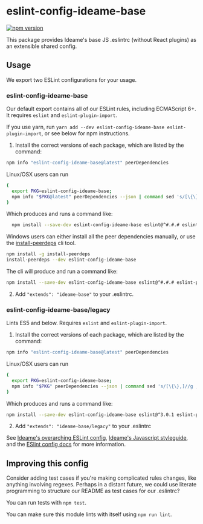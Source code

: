 # eslint-config-ideame-base

[![npm version](https://badge.fury.io/js/eslint-config-ideame-base.svg)](http://badge.fury.io/js/eslint-config-ideame-base)

This package provides Ideame's base JS .eslintrc (without React plugins) as an extensible shared config.

## Usage

We export two ESLint configurations for your usage.

### eslint-config-ideame-base

Our default export contains all of our ESLint rules, including ECMAScript 6+. It requires `eslint` and `eslint-plugin-import`.

If you use yarn, run `yarn add --dev eslint-config-ideame-base eslint-plugin-import`, or see below for npm instructions.

1. Install the correct versions of each package, which are listed by the command:

  ```sh
  npm info "eslint-config-ideame-base@latest" peerDependencies
  ```

  Linux/OSX users can run
  ```sh
  (
    export PKG=eslint-config-ideame-base;
    npm info "$PKG@latest" peerDependencies --json | command sed 's/[\{\},]//g ; s/: /@/g' | xargs npm install --save-dev "$PKG@latest"
  )
  ```

  Which produces and runs a command like:

  ```sh
    npm install --save-dev eslint-config-ideame-base eslint@^#.#.# eslint-plugin-import@^#.#.#
  ```

  Windows users can either install all the peer dependencies manually, or use the [install-peerdeps](https://github.com/nathanhleung/install-peerdeps) cli tool.

  ```sh
  npm install -g install-peerdeps
  install-peerdeps --dev eslint-config-ideame-base
  ```

  The cli will produce and run a command like:

  ```sh
  npm install --save-dev eslint-config-ideame-base eslint@^#.#.# eslint-plugin-import@^#.#.#
  ```

2. Add `"extends": "ideame-base"` to your .eslintrc.

### eslint-config-ideame-base/legacy

Lints ES5 and below. Requires `eslint` and `eslint-plugin-import`.

1. Install the correct versions of each package, which are listed by the command:

  ```sh
  npm info "eslint-config-ideame-base@latest" peerDependencies
  ```

  Linux/OSX users can run
  ```sh
  (
    export PKG=eslint-config-ideame-base;
    npm info "$PKG" peerDependencies --json | command sed 's/[\{\},]//g ; s/: /@/g' | xargs npm install --save-dev "$PKG"
  )
  ```

  Which produces and runs a command like:

  ```sh
  npm install --save-dev eslint-config-ideame-base eslint@^3.0.1 eslint-plugin-import@^1.10.3
  ```

2. Add `"extends": "ideame-base/legacy"` to your .eslintrc

See [Ideame's overarching ESLint config](https://npmjs.com/eslint-config-ideame), [Ideame's Javascript styleguide](https://github.com/ideame/javascript), and the [ESlint config docs](http://eslint.org/docs/user-guide/configuring#extending-configuration-files) for more information.

## Improving this config

Consider adding test cases if you're making complicated rules changes, like anything involving regexes. Perhaps in a distant future, we could use literate programming to structure our README as test cases for our .eslintrc?

You can run tests with `npm test`.

You can make sure this module lints with itself using `npm run lint`.
